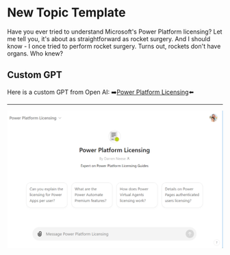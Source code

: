 # New Topic Template

Have you ever tried to understand Microsoft's Power Platform licensing? Let me tell you, it's about as straightforward as rocket surgery. And I should know - I once tried to perform rocket surgery. Turns out, rockets don't have organs. Who knew?

## Custom GPT

Here is a custom GPT from Open AI: ➡️[Power Platform Licensing](https://chatgpt.com/g/g-XXO3vMv47-power-platform-licensing)⬅️

---

![Custom GPT Preview](custom-gpt-preview.png)